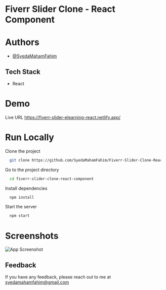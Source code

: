 
# Fiverr Slider Clone - React Component



# Authors

- [@SyedaMahamFahim](https://github.com/SyedaMahamFahim/)

## Tech Stack
- React



# Demo

Live URL
https://fiverr-slider-elearning-react.netlify.app/

# Run Locally

Clone the project

```bash
  git clone https://github.com/SyedaMahamFahim/Fiverr-Slider-Clone-React-Component.git
```

Go to the project directory 

```bash
  cd fiverr-slider-clone-react-component
```

Install dependencies

```bash
  npm install
```


Start the server

```bash
  npm start
```

# Screenshots

![App Screenshot](https://user-images.githubusercontent.com/79671325/189221651-7d1ca2c8-5e5d-43bc-9c93-1f9c28a9ff75.png)





## Feedback

If you have any feedback, please reach out to me at syedamahamfahim@gmail.com

